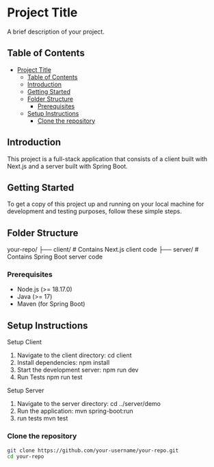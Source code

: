 # Project Title

A brief description of your project.

## Table of Contents

- [Project Title](#project-title)
  - [Table of Contents](#table-of-contents)
  - [Introduction](#introduction)
  - [Getting Started](#getting-started)
  - [Folder Structure](#folder-structure)
    - [Prerequisites](#prerequisites)
  - [Setup Instructions](#setup-instructions)
    - [Clone the repository](#clone-the-repository)

## Introduction

This project is a full-stack application that consists of a client built with Next.js and a server built with Spring Boot.

## Getting Started

To get a copy of this project up and running on your local machine for development and testing purposes, follow these simple steps.

## Folder Structure

your-repo/ ├── client/ # Contains Next.js client code ├── server/ # Contains Spring Boot server code 


### Prerequisites
- Node.js (>= 18.17.0)
- Java (>= 17)
- Maven (for Spring Boot)
  
## Setup Instructions

Setup Client

1) Navigate to the client directory:
  cd client
2) Install dependencies:
  npm install
3) Start the development server:
  npm run dev
4) Run Tests
  npm run test


Setup Server
1) Navigate to the server directory:
  cd ../server/demo
2) Run the application:
   mvn spring-boot:run
3) run tests
   mvn test



### Clone the repository
```bash
git clone https://github.com/your-username/your-repo.git
cd your-repo

